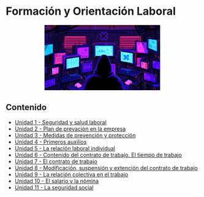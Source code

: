 # Formación y Orientación Laboral

<div align=center>
<img src="../extras/pixel-jeff-matrix-s.gif" alt="me" width="60%">
</div>

## Contenido
- [Unidad 1 - Seguridad y salud laboral](https://github.com/Chugani05/1-DAW/tree/main/FOL/Unidad%2001)
- [Unidad 2 - Plan de prevación en la empresa]()
- [Unidad 3 - Medidas de prevención y protección](https://github.com/Chugani05/1-DAW/tree/main/FOL/Unidad%2003)
- [Unidad 4 - Primeros auxilios]()
- [Unidad 5 - La relación laboral individual](https://github.com/Chugani05/1-DAW/tree/main/FOL/Unidad%2005)
- [Unidad 6 - Contenido del contrato de trabajo. El tiempo de trabajo](https://github.com/Chugani05/1-DAW/tree/main/FOL/Unidad%2006)
- [Unidad 7 - El contrato de trabajo](https://github.com/Chugani05/1-DAW/tree/main/FOL/Unidad%2007)
- [Unidad 8 - Modificación, suspensión y extención del contrato de trabajo](https://github.com/Chugani05/1-DAW/tree/main/FOL/Unidad%2008)
- [Unidad 9 - La relación colectiva en el trabajo](https://github.com/Chugani05/1-DAW/tree/main/FOL/Unidad%2009)
- [Unidad 10 - El salario y la nómina]()
- [Unidad 11 - La seguridad social](https://github.com/Chugani05/1-DAW/tree/main/FOL/Unidad%2011)